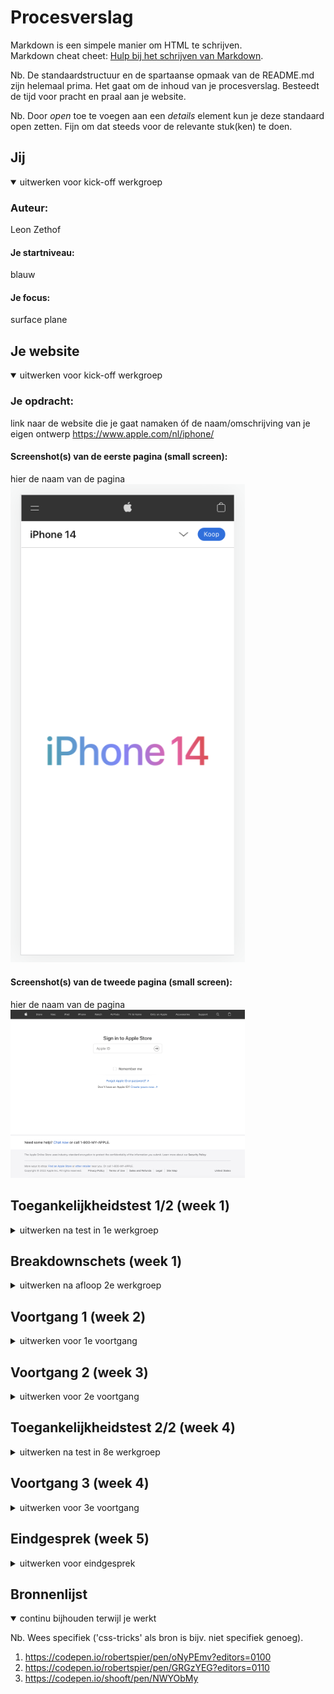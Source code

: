 # Procesverslag
Markdown is een simpele manier om HTML te schrijven.  
Markdown cheat cheet: [Hulp bij het schrijven van Markdown](https://github.com/adam-p/markdown-here/wiki/Markdown-Cheatsheet).

Nb. De standaardstructuur en de spartaanse opmaak van de README.md zijn helemaal prima. Het gaat om de inhoud van je procesverslag. Besteedt de tijd voor pracht en praal aan je website.

Nb. Door *open* toe te voegen aan een *details* element kun je deze standaard open zetten. Fijn om dat steeds voor de relevante stuk(ken) te doen.





## Jij

<details open>
  <summary>uitwerken voor kick-off werkgroep</summary>

  ### Auteur:
  Leon Zethof

  #### Je startniveau:
  blauw

  #### Je focus:
  surface plane
</details>





## Je website

<details open>
  <summary>uitwerken voor kick-off werkgroep</summary>

  ### Je opdracht:
  link naar de website die je gaat namaken óf de naam/omschrijving van je eigen ontwerp
  https://www.apple.com/nl/iphone/
  #### Screenshot(s) van de eerste pagina (small screen): 
  hier de naam van de pagina  
  <img src="readme-images/iphone-screen-1.png" width="375px" alt="iphone 14 pagina">

  #### Screenshot(s) van de tweede pagina (small screen):
  hier de naam van de pagina  
  <img src="readme-images/sign-in-page.png" width="375px" alt="sign in page">
 
</details>



## Toegankelijkheidstest 1/2 (week 1)

<details>
  <summary>uitwerken na test in 1e werkgroep</summary>

  ### Bevindingen
  Lijst met je bevindingen die in de test naar voren kwamen:
  -alles is tab baar
  -letters groot genoeg


  #### Screenreader
  Een screenreader leest voor wat er op je beeldscherm staat voor mensen die niet goed kunnen zien.
  Door alternatieve teksten naast plaatjes en dingen in het menu te zetten kan de screen reader het uitlezen

  #### Muis en Toetsenbord 
  Alles dat aan moet worden geklikt moet ook echt aan kunnen worden geklikt met een muis.
  Door een focus state toe te voegen aan de klikbare objecten kan er goed worden gezien op welk element gefocust word als er met de tab knop door het document heen word gehaald.

  #### Motoriek (shocks, elastiekjes)
  Voor de mensen waarvan de motoriek gehinderd word is het belangrijk dat ze ook nogsteeds de website kunnen bedienen, dit door kan gedaan worden door alle objecten genoeg ruimte te geven en tabbaar te maken.

  #### Visueel (brillen, contrast, kleurenblind, dark/light). 
  Sommige mensen hebben een visuele beperking en hier kan rekening mee worden door het contrast goed te houden en ervoor zorgen dat het lettertype groot genoeg is en er alternatieve plaatjes zijn voor kleurenblinden.
</details>



## Breakdownschets (week 1)

<details>
  <summary>uitwerken na afloop 2e werkgroep</summary>

  ### de hele pagina: 
  <img src="readme-images/breakdownschets-1.png" width="375px" alt="breakdown van de hele pagina">

  ### dynamisch deel (bijv menu): 
  <img src="readme-images/breakdownschets-2.png" width="375px" alt="breakdown van een dynamisch deel">

  ### wellicht nog een dynamisch deel (bijv filter): 
  <img src="readme-images/breakdownschets-3.png" width="375px" alt="breakdown van nog een dynamisch deel">

</details>





## Voortgang 1 (week 2)

<details>
  <summary>uitwerken voor 1e voortgang</summary>

  ### Stand van zaken
  hier dit ging goed & dit was lastig (neem ook screenshots op van delen van je website en code)


  ### Agenda voor meeting
  samen met je groepje opstellen

  | LEon zethof    | Quintijn           | student 3    | student 4        |
  | ---            | ---                | ---          | ---              |
  | grid en footer | hoeveel ik van je  | en ik dit    | en dan ik dat    |
  | en dat ook nog | hou                | nog een punt | dit wil ik zeker |
  | ...            | ...                | ...          | ...              |


  ### Verslag van meeting
  hier na afloop snel de uitkomsten van de meeting vastleggen

  - niet alles door elkaar heen doen
  - meer info volgende week
  - nog een punt
  - ...

</details>





## Voortgang 2 (week 3)

<details>
  <summary>uitwerken voor 2e voortgang</summary>

  ### Stand van zaken
  hier dit ging goed & dit was lastig (neem ook screenshots op van delen van je website en code)


  ### Agenda voor meeting
  samen met je groepje opstellen

  | Leon zethof    | student 2          | student 3    | student 4        |
  | ---            | ---                | ---          | ---              |
  | grid            | en dit             | en ik dit    | en dan ik dat    |
  | navbar          | dit als er tijd is | nog een punt | dit wil ik zeker |
  | ...            | ...                | ...          | ...              |


  ### Verslag van meeting
  hier na afloop snel de uitkomsten van de meeting vastleggen

  - alles gaat goed, ziet er goed uit
  - punt 2
  - nog een punt
- ...

</details>





## Toegankelijkheidstest 2/2 (week 4)

<details>
  <summary>uitwerken na test in 8e werkgroep</summary>

  ### Bevindingen
  Lijst met je bevindingen die in de test naar voren kwamen:
  -alles is tab baar
  -letters groot genoeg


  #### Screenreader
  Een screenreader leest voor wat er op je beeldscherm staat voor mensen die niet goed kunnen zien.
  Door alternatieve teksten naast plaatjes en dingen in het menu te zetten kan de screen reader het uitlezen

  #### Muis en Toetsenbord 
  Alles dat aan moet worden geklikt moet ook echt aan kunnen worden geklikt met een muis.
  Door een focus state toe te voegen aan de klikbare objecten kan er goed worden gezien op welk element gefocust word als er met de tab knop door het document heen word gehaald.

  #### Motoriek (shocks, elastiekjes)
  Voor de mensen waarvan de motoriek gehinderd word is het belangrijk dat ze ook nogsteeds de website kunnen bedienen, dit door kan gedaan worden door alle objecten genoeg ruimte te geven en tabbaar te maken.

  #### Visueel (brillen, contrast, kleurenblind, dark/light). 
  Sommige mensen hebben een visuele beperking en hier kan rekening mee worden door het contrast goed te houden en ervoor zorgen dat het lettertype groot genoeg is en er alternatieve plaatjes zijn voor kleurenblinden.
</details>






## Voortgang 3 (week 4)

<details>
  <summary>uitwerken voor 3e voortgang</summary>

  ### Stand van zaken
  hier dit ging goed & dit was lastig (neem ook screenshots op van delen van je website en code)
  werk gaat goed, ga zo door.

  ### Agenda voor meeting
  samen met je groepje opstellen

  | Leon zethof    | student 2          | student 3    | student 4        |
  | ---            | ---                | ---          | ---              |
  | footer uitklappen | en dit             | en ik dit    | en dan ik dat    |
  | en dat ook nog | dit als er tijd is | nog een punt | dit wil ik zeker |
  | ...            | ...                | ...          | ...              |


  ### Verslag van meeting
  hier na afloop snel de uitkomsten van de meeting vastleggen

  - leon is goed bezig
  - punt 2
  - nog een punt
  - ...

</details>





## Eindgesprek (week 5)

<details>
  <summary>uitwerken voor eindgesprek</summary>

  ### Je uitkomst - karakteristiek screenshots:
  <img src="readme-images/eind-3.png" width="375px" alt="uitomst opdracht 1">


  ### Dit ging goed/Heb ik geleerd: 
  ik heb veel geleerd over grid en display flex en ben daar trots op

  <img src="readme-images/eind-1.png" width="375px" alt="top">


  ### Dit was lastig/Is niet gelukt:
  soms was het lastig om plaatjes goed te zetten

  <img src="readme-images/eind-2.png" width="375px" alt="bummer">
</details>





## Bronnenlijst

<details open>
  <summary>continu bijhouden terwijl je werkt</summary>

  Nb. Wees specifiek ('css-tricks' als bron is bijv. niet specifiek genoeg).

  1. https://codepen.io/robertspier/pen/oNyPEmv?editors=0100
  2. https://codepen.io/robertspier/pen/GRGzYEG?editors=0110
  3. https://codepen.io/shooft/pen/NWYObMy

</details>